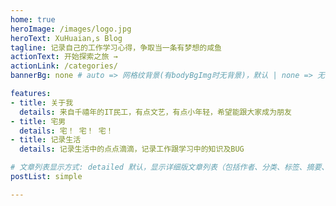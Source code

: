 ```yaml
---
home: true
heroImage: /images/logo.jpg
heroText: XuHuaian,s Blog
tagline: 记录自己的工作学习心得，争取当一条有梦想的咸鱼
actionText: 开始探索之旅 →
actionLink: /categories/
bannerBg: none # auto => 网格纹背景(有bodyBgImg时无背景)，默认 | none => 无 | '大图地址' | background: 自定义背景样式       提示：如发现文本颜色不适应你的背景时可以到palette.styl修改$bannerTextColor变量

features:
- title: 关于我
  details: 来自千禧年的IT民工，有点文艺，有点小年轻，希望能跟大家成为朋友
- title: 宅男
  details: 宅！ 宅！ 宅！
- title: 记录生活
  details: 记录生活中的点点滴滴，记录工作跟学习中的知识及BUG

# 文章列表显示方式: detailed 默认，显示详细版文章列表（包括作者、分类、标签、摘要、分页等）| simple => 显示简约版文章列表（仅标题和日期）| none 不显示文章列表
postList: simple

---
```

<ClientOnly>
  <WebInfo/>
</ClientOnly>
